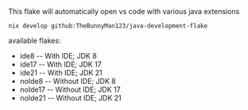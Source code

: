 This flake will automatically open vs code with various java extensions

`nix develop github:TheBunnyMan123/java-development-flake`

available flakes:
- ide8 -- With IDE; JDK 8
- ide17 -- With IDE; JDK 17
- ide21 -- With IDE; JDK 21
- noIde8 -- Without IDE; JDK 8
- noIde17 -- Without IDE; JDK 17
- noIde21 -- Without IDE; JDK 21